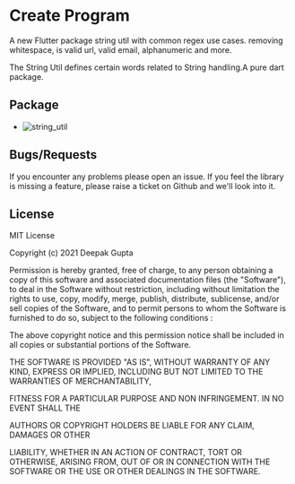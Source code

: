 # Create Program

A new Flutter package string util with common regex use cases. removing whitespace, is valid url, valid email, alphanumeric and more.

The String Util defines certain words related to String handling.A pure dart package.

## Package

- ![string_util]()


## Bugs/Requests

If you encounter any problems please open an issue. If you feel the library is missing a feature, please raise a ticket on Github and we'll look into it.


## License

MIT License

Copyright (c) 2021 Deepak Gupta

Permission is hereby granted, free of charge, to any person obtaining a copy of this software and associated documentation files (the "Software"), to deal in the Software without restriction, including without limitation the rights to use, copy, modify, merge, publish, distribute, sublicense, and/or sell copies of the Software, and to permit persons to whom the Software is furnished to do so, subject to the following conditions :

The above copyright notice and this permission notice shall be included in all copies or substantial portions of the Software.

THE SOFTWARE IS PROVIDED "AS IS", WITHOUT WARRANTY OF ANY KIND, EXPRESS OR IMPLIED, INCLUDING BUT NOT LIMITED TO THE WARRANTIES OF MERCHANTABILITY,

FITNESS FOR A PARTICULAR PURPOSE AND NON INFRINGEMENT. IN NO EVENT SHALL THE

AUTHORS OR COPYRIGHT HOLDERS BE LIABLE FOR ANY CLAIM, DAMAGES OR OTHER

LIABILITY, WHETHER IN AN ACTION OF CONTRACT, TORT OR OTHERWISE, ARISING FROM, OUT OF OR IN CONNECTION WITH THE SOFTWARE OR THE USE OR OTHER DEALINGS IN THE SOFTWARE.




